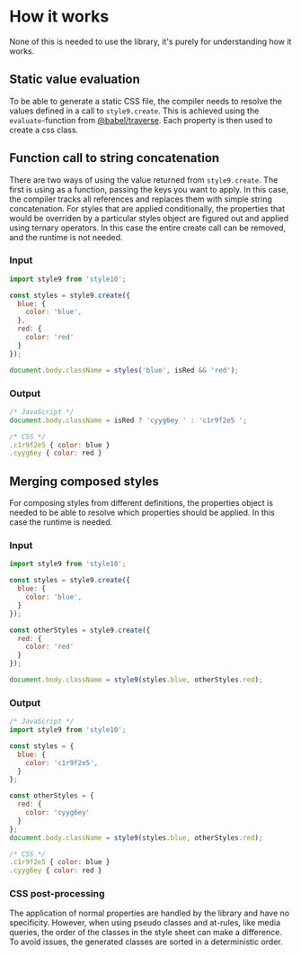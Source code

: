 # How it works

None of this is needed to use the library, it's purely for understanding how it works.

## Static value evaluation

To be able to generate a static CSS file, the compiler needs to resolve the values defined in a call to `style9.create`. This is achieved using the `evaluate`-function from [@babel/traverse][babel-traverse]. Each property is then used to create a css class.

## Function call to string concatenation

There are two ways of using the value returned from `style9.create`. The first is using as a function, passing the keys you want to apply. In this case, the compiler tracks all references and replaces them with simple string concatenation. For styles that are applied conditionally, the properties that would be overriden by a particular styles object are figured out and applied using ternary operators. In this case the entire create call can be removed, and the runtime is not needed.

### Input

```javascript
import style9 from 'style10';

const styles = style9.create({
  blue: {
    color: 'blue',
  },
  red: {
    color: 'red'
  }
});

document.body.className = styles('blue', isRed && 'red');
```

### Output

```javascript
/* JavaScript */
document.body.className = isRed ? 'cyyg6ey ' : 'c1r9f2e5 ';

/* CSS */
.c1r9f2e5 { color: blue }
.cyyg6ey { color: red }
```

## Merging composed styles

For composing styles from different definitions, the properties object is needed to be able to resolve which properties should be applied. In this case the runtime is needed.

### Input

```javascript
import style9 from 'style10';

const styles = style9.create({
  blue: {
    color: 'blue',
  }
});

const otherStyles = style9.create({
  red: {
    color: 'red'
  }
});

document.body.className = style9(styles.blue, otherStyles.red);
```

### Output

```javascript
/* JavaScript */
import style9 from 'style10';

const styles = {
  blue: {
    color: 'c1r9f2e5',
  }
};

const otherStyles = {
  red: {
    color: 'cyyg6ey'
  }
};
document.body.className = style9(styles.blue, otherStyles.red);

/* CSS */
.c1r9f2e5 { color: blue }
.cyyg6ey { color: red }
```

### CSS post-processing

The application of normal properties are handled by the library and have no specificity. However, when using pseudo classes and at-rules, like media queries, the order of the classes in the style sheet can make a difference. To avoid issues, the generated classes are sorted in a deterministic order.

[babel-traverse]: https://babeljs.io/docs/en/babel-traverse
